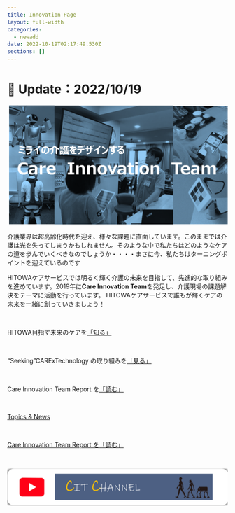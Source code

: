 ```yaml
---
title: Innovation Page
layout: full-width
categories:
  - newadd
date: 2022-10-19T02:17:49.530Z
sections: []
---
```

<h1 class="black-600 text-right text-xs"> 🔄 Update：2022/10/19</h1>

![](/images/hi1.png)

介護業界は超高齢化時代を迎え、様々な課題に直面しています。このままでは介護は光を失ってしまうかもしれません。そのような中で私たちはどのようなケアの道を歩んでいくべきなのでしょうか・・・・まさに今、私たちはターニングポイントを迎えているのです

HITOWAケアサービスでは明るく輝く介護の未来を目指して、先進的な取り組みを進めています。2019年に**Care Innovation Team**を発足し、介護現場の課題解決をテーマに活動を行っています。 HITOWAケアサービスで誰もが輝くケアの未来を一緒に創っていきましょう！

<br>

<div class=" bg-blue-800 text-center bg-opacity-100 p-2 w-full h-full">

<span class="text-xs text-center text-white   font-bold ">HITOWA目指す未来のケアを</span><span class="text-xs text-yellow-300 text-base font-bold">[「知る」](「知る」)</span></div><br>

<div class="bg-blue-800 text-center bg-opacity-100 p-2 w-full h-full">

<span class="text-xs text-center text-white  text-base font-bold">“Seeking”CARExTechnology の取り組みを<span class="text-yellow-300 text-base font-bold">[「見る」](「見る」)</span></div><br>

<div class="bg-blue-800 text-center bg-opacity-100 p-2 w-full h-full">

<span class="text-xs  text-center text-white text-center text-base font-bold">Care Innovation Team Report を<a href="https://www.google.com">「読む」</a>[](https://www.google.com)</span></div><br>

<div class="bg-blue-400 text-center bg-opacity-100 p-2 w-full h-full">

<span class="text-xs  text-center text-white  text-base font-bold"><a href="https://www.google.com">Topics & News</a></span></div><br>

<div class="bg-blue-800 text-center bg-opacity-100 p-2 w-full h-full">

<span class="text-xs text-center text-white text-center text-base font-bold"><a href="https://www.google.com">Care Innovation Team Report を<span class="text-yellow-300 text-base font-bold">「読む」</span><a href="https://www.google.com"></span></div><br>



<img src="/images/1589353709.png"></img>